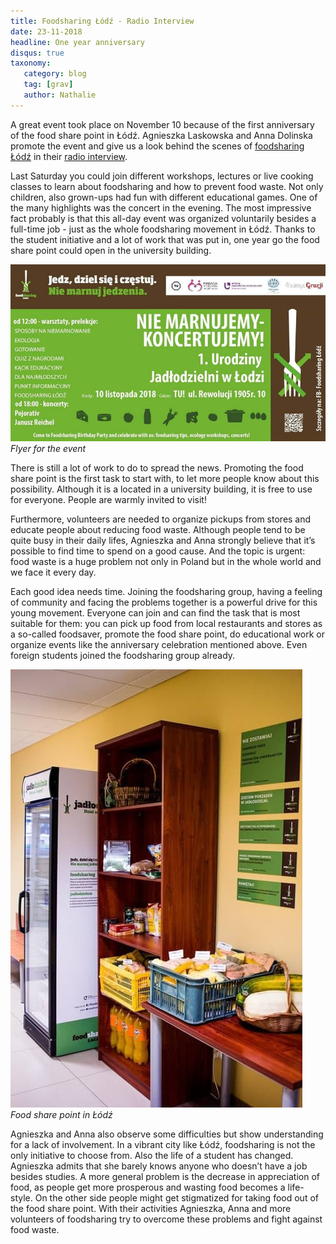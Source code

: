 ```yaml
---
title: Foodsharing Łódź - Radio Interview
date: 23-11-2018
headline: One year anniversary 
disqus: true
taxonomy:
   category: blog
   tag: [grav]
   author: Nathalie
---
```


A great event took place on November 10 because of the first anniversary of the food share point in Łódź. Agnieszka Laskowska and Anna Dolinska promote the event and give us a look behind the scenes of [foodsharing Łódź](https://www.facebook.com/FoodsharingLodz) in their [radio interview](https://www.radiolodz.pl/broadcast_posts/48304-pierwsze-urodziny-lodzkiej-jadlodzielni-jestem-eko).

Last Saturday you could join different workshops, lectures or live cooking classes to learn about foodsharing and how to prevent food waste. Not only children, also grown-ups had fun with different educational games. One of the many highlights was the concert in the evening. The most impressive fact probably is that this all-day event was organized voluntarily besides a full-time job - just as the whole foodsharing movement in Łódź. Thanks to the student initiative and a lot of work that was put in, one year go the food share point could open in the university building.

![](aniFlyer.jpg)
_Flyer for the event_

There is still a lot of work to do to spread the news. Promoting the food share point is the first task to start with, to let more people know about this possibility. Although it is a located in a university building, it is free to use for everyone. People are warmly invited to visit!

Furthermore, volunteers are needed to organize pickups from stores and educate people about reducing food waste. Although people tend to be quite busy in their daily lifes, Agnieszka and Anna strongly believe that it’s possible to find time to spend on a good cause. And the topic is urgent: food waste is a huge problem not only in Poland but in the whole world and we face it every day.

Each good idea needs time. Joining the foodsharing group, having a feeling of community and facing the problems together is a powerful drive for this young movement. Everyone can join and can find the task that is most suitable for them: you can pick up food from local restaurants and stores as a so-called foodsaver, promote the food share point, do educational work or organize events like the anniversary celebration mentioned above. Even foreign students joined the foodsharing group already.

![](lodzJad.jpg)
_Food share point in Łódź_

Agnieszka and Anna also observe some difficulties but show understanding for a lack of involvement. In a vibrant city like Łódź, foodsharing is not the only initiative to choose from. Also the life of a student has changed. Agnieszka admits that she barely knows anyone who doesn’t have a job besides studies. A more general problem is the decrease in appreciation of food, as people get more prosperous and wasting food becomes a life-style. On the other side people might get stigmatized for taking food out of the food share point. With their activities Agnieszka, Anna and more volunteers of foodsharing try to overcome these problems and fight against food waste.
